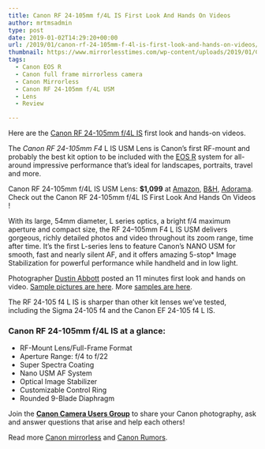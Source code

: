 ```yaml
---
title: Canon RF 24-105mm f/4L IS First Look And Hands On Videos
author: mrtmsadmin
type: post
date: 2019-01-02T14:29:20+00:00
url: /2019/01/canon-rf-24-105mm-f-4l-is-first-look-and-hands-on-videos/
thumbnail: https://www.mirrorlesstimes.com/wp-content/uploads/2019/01/Canon-RF-24-105-f4-lens.jpg
tags:
  - Canon EOS R
  - Canon full frame mirrorless camera
  - Canon Mirrorless
  - Canon RF 24-105mm f/4L USM
  - Lens
  - Review

---
```

Here are the <a href="https://www.mirrorlesstimes.com/tags/canon-rf-24-105mm-f-4l-usm/" target="_blank" rel="noopener">Canon RF 24-105mm f/4L IS</a> first look and hands-on videos.

The _Canon RF 24-105mm F4_ L IS USM Lens is Canon&#8217;s first RF-mount and probably the best kit option to be included with the <a href="https://www.mirrorlesstimes.com/tags/canon-eos-r/" target="_blank" rel="noopener">EOS R</a> system for all-around impressive performance that&#8217;s ideal for landscapes, portraits, travel and more.

Canon RF 24-105mm f/4L IS USM Lens: **$1,099** at <a class="ext-link" title="" href="https://www.amazon.com/Canon-RF-24-105mm-USM-Lens/dp/B07H489XDQ/?tag=daicamnew-20" target="_blank" rel="noopener external noreferrer nofollow" data-wpel-link="external" data-amzn-asin="B07H489XDQ">Amazon</a>, <a class="ext-link" title="" href="https://www.bhphotovideo.com/c/product/1433712-REG/canon_rf_24_105mm_f_4l_is.html/BI/20175/KBID/14249/" target="_blank" rel="noopener external noreferrer nofollow" data-wpel-link="external">B&H</a>, <a class="ext-link" title="" href="https://adorama.evyy.net/c/63923/51926/1036?u=https://www.adorama.com/car241054.html" target="_blank" rel="noopener external noreferrer nofollow" data-wpel-link="external">Adorama</a>. Check out the Canon RF 24-105mm f/4L IS First Look And Hands On Videos !

<!--more-->

With its large, 54mm diameter, L series optics, a bright f/4 maximum aperture and compact size, the RF 24–105mm F4 L IS USM delivers gorgeous, richly detailed photos and video throughout its zoom range, time after time. It&#8217;s the first L-series lens to feature Canon&#8217;s NANO USM for smooth, fast and nearly silent AF, and it offers amazing 5-stop* Image Stabilization for powerful performance while handheld and in low light.

Photographer <a href="https://www.youtube.com/channel/UCrmU_ja6Ea7G1RYGfy3zeVA" target="_blank" rel="nofollow noopener">Dustin Abbott</a> posted an 11 minutes first look and hands on video. <a href="https://dustinabbott.net/2018/12/canon-rf-24-105mm-f4l-is-image-gallery/" target="_blank" rel="nofollow noopener">Sample pictures are here</a>. More <a href="https://kenrockwell.com/canon/eos-r/lenses/24-105mm.htm#sampleimages" target="_blank" rel="noopener">samples are here</a>.



The RF 24-105 f4 L IS is sharper than other kit lenses we&#8217;ve tested, including the Sigma 24-105 f4 and the Canon EF 24-105 f4 L IS.



### Canon RF 24-105mm f/4L IS at a glance:

<ul class="top-section-list" data-selenium="highlightList">
  <li class="top-section-list-item">
    RF-Mount Lens/Full-Frame Format
  </li>
  <li class="top-section-list-item">
    Aperture Range: f/4 to f/22
  </li>
  <li class="top-section-list-item">
    Super Spectra Coating
  </li>
  <li class="top-section-list-item">
    Nano USM AF System
  </li>
  <li class="top-section-list-item">
    Optical Image Stabilizer
  </li>
  <li class="top-section-list-item">
    Customizable Control Ring
  </li>
  <li class="top-section-list-item">
    Rounded 9-Blade Diaphragm
  </li>
</ul>

Join the <a class="ext-link" title="" href="https://www.facebook.com/groups/185572945112087/" target="_blank" rel="external nofollow noopener"><strong>Canon Camera Users Group</strong></a> to share your Canon photography, ask and answer questions that arise and help each others!

Read more [Canon mirrorless][1] and <a href="https://www.dailycameranews.com/tag/canon-rumors/" target="_blank" rel="noopener">Canon Rumors</a>.

 [1]: https://www.mirrorlesstimes.com/tags/canon-mirrorless/